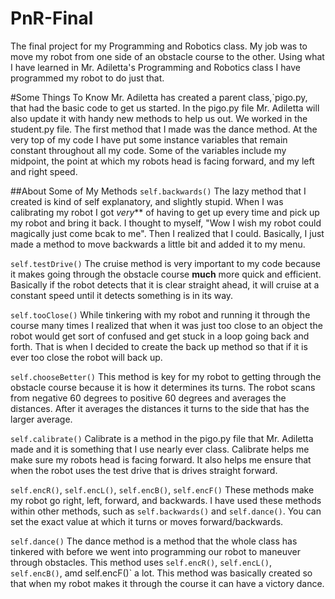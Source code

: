 # PnR-Final
The final project for my Programming and Robotics class.  My job was to move my robot from one side of an obstacle course to the other.  Using what I have learned in Mr. Adiletta's Programming and Robotics class I
have programmed my robot to do just that.

#Some Things To Know
Mr. Adiletta has created a parent class,`pigo.py, that had the basic code to get us started.  In the pigo.py file Mr. Adiletta will also update it with handy new methods to help us out.  We worked in the student.py file.
The first method that I made was the dance method.  At the very top of my code I have put some instance variables that remain constant throughout all my code.  Some of the variables include my midpoint, the point at which my robots
head is facing forward, and my left and right speed.

##About Some of My Methods
`self.backwards()`
The lazy method that I created is  kind of self explanatory, and slightly stupid.  When I was calibrating my robot I got _very_** of having to get up every time and pick up my robot and bring it back.
I thought to myself, "Wow I wish my robot could magically just come bcak to me".  Then I realized that I could.  Basically, I just made a method to move backwards a little bit and added it to my menu.

`self.testDrive()`
The cruise method is very important to my code because it makes going through the obstacle course **much** more quick and efficient.
 Basically if the robot detects that it is clear straight ahead, it will cruise at a constant speed until it detects something is in its way.

`self.tooClose()`
While tinkering with my robot and running it through the course many times I realized that when it was just too close to an object the robot would get sort of confused and get stuck in a loop going back and forth.
That is when I decided to create the back up method so that if it is ever too close the robot will back up.

`self.chooseBetter()`
This method is key for my robot to getting through the obstacle course because it is how it determines its turns.  The robot scans from negative 60 degrees to positive 60 degrees and averages the distances.
After it averages the distances it turns to the side that has the larger average.

`self.calibrate()`
Calibrate is a method in the pigo.py file that Mr. Adiletta made and it is something that I use nearly ever class.  Calibrate helps me make sure my robots head is facing forward.
It also helps me ensure that when the robot uses the test drive that is drives straight forward.

`self.encR()`, `self.encL()`, `self.encB()`, `self.encF()`
These methods make my robot go right, left, forward, and backwards.  I have used these methods within other methods, such as `self.backwards()` and `self.dance()`.
You can set the exact value at which it turns or moves forward/backwards.

`self.dance()`
The dance method is a method that the whole class has tinkered with before we went into programming our robot to maneuver through obstacles.  This method uses `self.encR()`, `self.encL()`, `self.encB()`, amd self.encF()` a lot.
This method was basically created so that when my robot makes it through the course it can have a victory dance.

##
